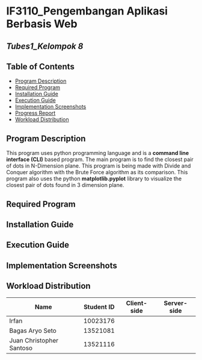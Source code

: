 # IF3110_Pengembangan Aplikasi Berbasis Web

## *Tubes1_Kelompok 8*

## **Table of Contents**
* [Program Description](#program-description)
* [Required Program](#required-program)
* [Installation Guide](#installation-guide)
* [Execution Guide](#execution-guide)
* [Implementation Screenshots](#implementation-screenshots)
* [Progress Report](#progress-report)
* [Workload Distribution](#workload-distribution)

## **Program Description**
This program uses python programming language and is a **command line interface (CLI)** based program. The main program is to find the closest pair of dots in N-Dimension plane. This program is being made with Divide and Conquer algorithm with the Brute Force algorithm as its comparison. This program also uses the python **matplotlib.pyplot** library to visualize the closest pair of dots found in 3 dimension plane.

## **Required Program**

## **Installation Guide**

## **Execution Guide**

## **Implementation Screenshots**

## **Workload Distribution**
| Name                     | Student ID | Client-side | Server-side |
|--------------------------|------------|-------------|-------------|
| Irfan                    | 10023176   |             |             |
| Bagas Aryo Seto          | 13521081   |             |             |
| Juan Christopher Santoso | 13521116   |             |             |

